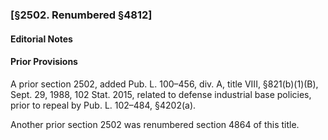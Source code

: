 ### [§2502. Renumbered §4812] ###

#### **Editorial Notes** ####

#### Prior Provisions ####

A prior section 2502, added Pub. L. 100–456, div. A, title VIII, §821(b)(1)(B), Sept. 29, 1988, 102 Stat. 2015, related to defense industrial base policies, prior to repeal by Pub. L. 102–484, §4202(a).

Another prior section 2502 was renumbered section 4864 of this title.